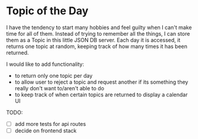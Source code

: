 # Topic of the Day

I have the tendency to start many hobbies and feel guilty when I can't make time for all of them.
Instead of trying to remember all the things, I can store them as a Topic in this little JSON DB server.
Each day it is accessed, it returns one topic at random, keeping track of how many times it has been returned.

I would like to add functionality:

- to return only one topic per day
- to allow user to reject a topic and request another if its something they really don't want to/aren't able to do
- to keep track of when certain topics are returned to display a calendar UI

TODO:
- [ ] add more tests for api routes
- [ ] decide on frontend stack
